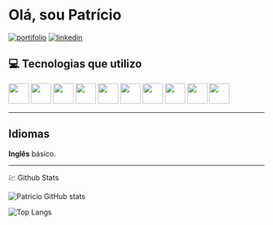 # **Olá**, sou Patrício

[![portifolio][portfolio-shield]][portifolio-url]
[![linkedin][linkedin-shield]][linkedin-url]

## 💻 Tecnologias que utilizo

<p float="left">
 <img src="https://cdn.jsdelivr.net/gh/devicons/devicon/icons/dotnetcore/dotnetcore-original.svg" width="40" height="40"/>
 <img loading="lazy" src="https://cdn.jsdelivr.net/gh/devicons/devicon/icons/git/git-original.svg" width="40" height="40"/>
 <img src="https://cdn.jsdelivr.net/gh/devicons/devicon/icons/csharp/csharp-original.svg" width="40" height="40"/>
 <img src="https://cdn.jsdelivr.net/gh/devicons/devicon/icons/react/react-original-wordmark.svg" width="40" height="40"/>
 <img src="https://cdn.jsdelivr.net/gh/devicons/devicon/icons/javascript/javascript-original.svg" width="40" height="40"/>
 <img src="https://cdn.jsdelivr.net/gh/devicons/devicon/icons/css3/css3-original.svg" width="40" height="40"/>
 <img src="https://cdn.jsdelivr.net/gh/devicons/devicon/icons/html5/html5-original.svg" width="40" height="40" />   
 <img src="https://cdn.jsdelivr.net/gh/devicons/devicon@latest/icons/azure/azure-original.svg" width="40" height="40"/>
 <img src="https://cdn.jsdelivr.net/gh/devicons/devicon@latest/icons/nodejs/nodejs-original-wordmark.svg" width="40" height="40" />
 <img src="https://cdn.jsdelivr.net/gh/devicons/devicon@latest/icons/sqldeveloper/sqldeveloper-original.svg" width="40" height="40"/>
 
</p>

---

## Idiomas

**Inglês** básico.

---

💹 Github Stats

![Patricio GitHub stats](https://github-readme-stats.vercel.app/api?username=antonioPatricioSZ&show_icons=true&theme=radical)

![Top Langs](https://github-readme-stats.vercel.app/api/top-langs/?username=anuraghazra&layout=compact&theme=radical)

<!--- Shields --->

[linkedin-shield]: https://img.shields.io/badge/LinkedIn-074097?&style=for-the-badge&logo=LinkedIn&logoColor=white
[portfolio-shield]: https://img.shields.io/badge/Portfolio-FF5722?style=for-the-badge&logo=todoist&logoColor=white

<!--- Urls --->

[portifolio-url]: https://webdev-portifolio.netlify.app
[linkedin-url]: https://www.linkedin.com/in/antoniopatriciosz
